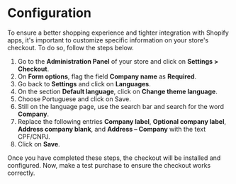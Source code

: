 # Configuration
 
To ensure a better shopping experience and tighter integration with Shopify apps, it's important to customize specific information on your store's checkout. To do so, follow the steps below.
 
 
1. Go to the **Administration Panel** of your store and click on **Settings > Checkout**.
2. On **Form options**, flag the field **Company name** as **Required**.
3. Go back to **Settings** and click on **Languages**.
4. On the section **Default language**, click on **Change theme language**.
5. Choose Portuguese and click on Save.
6. Still on the language page, use the search bar and search for the word **Company**.
7. Replace the following entries **Company label**, **Optional company label**, **Address company blank**, and **Address – Company** with the text CPF/CNPJ.
8. Click on **Save**.
 
Once you have completed these steps, the checkout will be installed and configured. Now, make a test purchase to ensure the checkout works correctly.